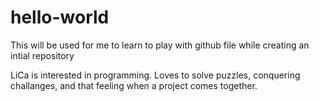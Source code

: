 # hello-world
This will be used for me to learn to play with github file while creating an intial repository

LiCa is interested in programming.
Loves to solve puzzles, conquering challanges, and that feeling when a project comes together.
